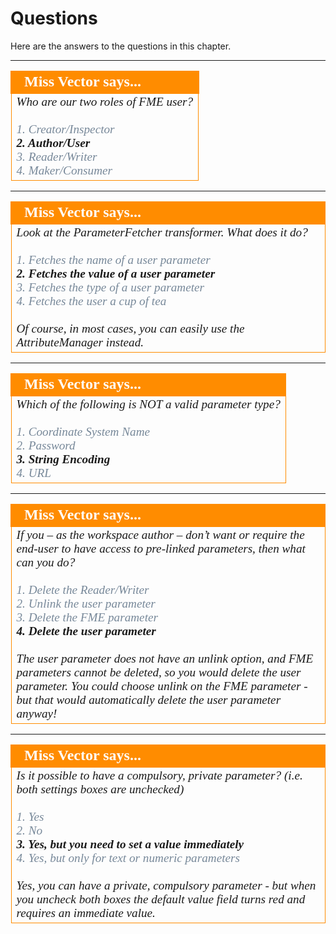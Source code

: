 # Questions #

Here are the answers to the questions in this chapter.


---

<!--Person X Says Section-->

<table style="border-spacing: 0px">
<tr>
<td style="vertical-align:middle;background-color:darkorange;border: 2px solid darkorange">
<i class="fa fa-quote-left fa-lg fa-pull-left fa-fw" style="color:white;padding-right: 12px;vertical-align:text-top"></i>
<span style="color:white;font-size:x-large;font-weight: bold;font-family:serif">Miss Vector says...</span>
</td>
</tr>

<tr>
<td style="border: 1px solid darkorange">
<span style="font-family:serif; font-style:italic; font-size:larger">
Who are our two roles of FME user?
<br><br><span style="color:lightslategrey">1. Creator/Inspector</span>
<br><span style="font-weight:bold">2. Author/User</span>
<br><span style="color:lightslategrey">3. Reader/Writer</span>
<br><span style="color:lightslategrey">4. Maker/Consumer</span>
</span>
</td>
</tr>
</table>

---

<!--Person X Says Section-->

<table style="border-spacing: 0px">
<tr>
<td style="vertical-align:middle;background-color:darkorange;border: 2px solid darkorange">
<i class="fa fa-quote-left fa-lg fa-pull-left fa-fw" style="color:white;padding-right: 12px;vertical-align:text-top"></i>
<span style="color:white;font-size:x-large;font-weight: bold;font-family:serif">Miss Vector says...</span>
</td>
</tr>

<tr>
<td style="border: 1px solid darkorange">
<span style="font-family:serif; font-style:italic; font-size:larger">
Look at the ParameterFetcher transformer. What does it do?
<br><br><span style="color:lightslategrey">1. Fetches the name of a user parameter</span>
<br><span style="font-weight:bold">2. Fetches the value of a user parameter</span>
<br><span style="color:lightslategrey">3. Fetches the type of a user parameter</span>
<br><span style="color:lightslategrey">4. Fetches the user a cup of tea</span>
<br><br>Of course, in most cases, you can easily use the AttributeManager instead.
</span>
</td>
</tr>
</table>

---

<!--Person X Says Section-->

<table style="border-spacing: 0px">
<tr>
<td style="vertical-align:middle;background-color:darkorange;border: 2px solid darkorange">
<i class="fa fa-quote-left fa-lg fa-pull-left fa-fw" style="color:white;padding-right: 12px;vertical-align:text-top"></i>
<span style="color:white;font-size:x-large;font-weight: bold;font-family:serif">Miss Vector says...</span>
</td>
</tr>

<tr>
<td style="border: 1px solid darkorange">
<span style="font-family:serif; font-style:italic; font-size:larger">
Which of the following is NOT a valid parameter type?
<br><br><span style="color:lightslategrey">1. Coordinate System Name</span>
<br><span style="color:lightslategrey">2. Password</span>
<br><span style="font-weight:bold">3. String Encoding</span>
<br><span style="color:lightslategrey">4. URL</span>
</span>
</td>
</tr>
</table>

---

<!--Person X Says Section-->

<table style="border-spacing: 0px">
<tr>
<td style="vertical-align:middle;background-color:darkorange;border: 2px solid darkorange">
<i class="fa fa-quote-left fa-lg fa-pull-left fa-fw" style="color:white;padding-right: 12px;vertical-align:text-top"></i>
<span style="color:white;font-size:x-large;font-weight: bold;font-family:serif">Miss Vector says...</span>
</td>
</tr>

<tr>
<td style="border: 1px solid darkorange">
<span style="font-family:serif; font-style:italic; font-size:larger">
If you – as the workspace author – don’t want or require the end-user to have access to pre-linked parameters, then what can you do?
<br><br><span style="color:lightslategrey">1. Delete the Reader/Writer</span>
<br><span style="color:lightslategrey">2. Unlink the user parameter</span>
<br><span style="color:lightslategrey">3. Delete the FME parameter</span>
<br><span style="font-weight:bold">4. Delete the user parameter</span>
<br><br>The user parameter does not have an unlink option, and FME parameters cannot be deleted, so you would delete the user parameter. You could choose unlink on the FME parameter - but that would automatically delete the user parameter anyway!
</span>
</td>
</tr>
</table>

---

<!--Person X Says Section-->

<table style="border-spacing: 0px">
<tr>
<td style="vertical-align:middle;background-color:darkorange;border: 2px solid darkorange">
<i class="fa fa-quote-left fa-lg fa-pull-left fa-fw" style="color:white;padding-right: 12px;vertical-align:text-top"></i>
<span style="color:white;font-size:x-large;font-weight: bold;font-family:serif">Miss Vector says...</span>
</td>
</tr>

<tr>
<td style="border: 1px solid darkorange">
<span style="font-family:serif; font-style:italic; font-size:larger">
Is it possible to have a compulsory, private parameter? (i.e. both settings boxes are unchecked)
<br><br><span style="color:lightslategrey">1. Yes</span>
<br><span style="color:lightslategrey">2. No</span>
<br><span style="font-weight:bold">3. Yes, but you need to set a value immediately</span>
<br><span style="color:lightslategrey">4. Yes, but only for text or numeric parameters</span>
<br><br>Yes, you can have a private, compulsory parameter - but when you uncheck both boxes the default value field turns red and requires an immediate value.
</span>
</td>
</tr>
</table>
